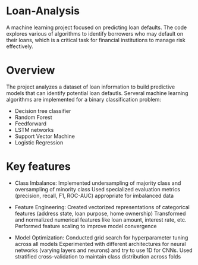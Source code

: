 # Loan-Analysis
A machine learning project focused on predicting loan defaults. The code explores various of algorithms to identify borrowers who may default on their loans, which is a critical task for financial institutions to manage risk effectively.

# Overview
The project analyzes a dataset of loan information to build predictive models that can identify potential loan defautls. Serveral machine learning algorithms are implemented for a binary classification problem:

- Decision tree classifier
- Random Forest
- Feedforward
- LSTM networks
- Support Vector Machine
- Logistic Regression

# Key features
- Class Imbalance:
  Implemented undersampling of majority class and oversampling of minority class
  Used specialized evaluation metrics (precision, recall, F1, ROC-AUC) appropriate for imbalanced data


- Feature Engineering:
  Created vectorized representations of categorical features (address state, loan purpose, home ownership)
  Transformed and normalized numerical features like loan amount, interest rate, etc.
  Performed feature scaling to improve model convergence


- Model Optimization:
  Conducted grid search for hyperparameter tuning across all models
  Experimented with different architectures for neural networks (varying layers and neurons) and try to use 1D for CNNs.
  Used stratified cross-validation to maintain class distribution across folds
